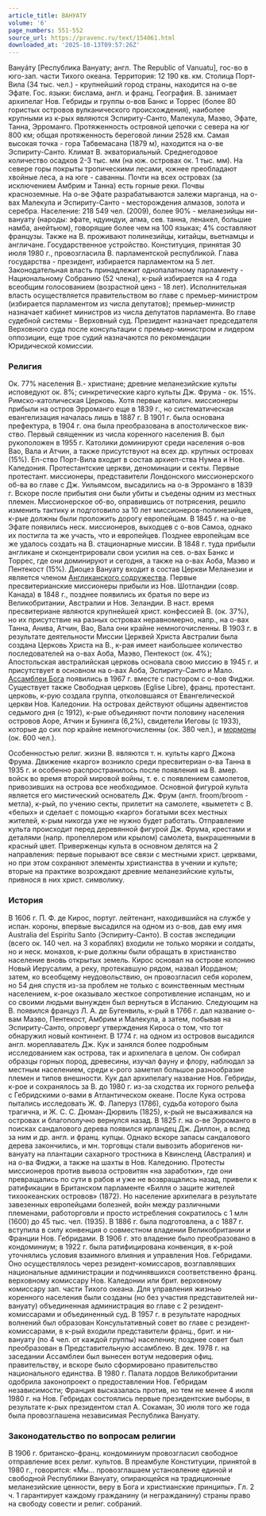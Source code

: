 ```yaml
---
article_title: ВАНУАТУ
volume: '6'
page_numbers: 551-552
source_url: https://pravenc.ru/text/154061.html
downloaded_at: '2025-10-13T09:57:26Z'
---
```


Вануáту [Республика Вануату; англ. The Republic of Vanuatu], гос-во в юго-зап. части Тихого океана. Территория: 12 190 кв. км. Столица Порт-Вила (34 тыс. чел.) - крупнейший город страны, находится на о-ве Эфате. Гос. языки: бислама, англ. и франц. География. В. занимает архипелаг Нов. Гебриды и группы о-вов Банкс и Торрес (более 80 гористых островов вулканического происхождения), наиболее крупными из к-рых являются Эспириту-Санто, Малекула, Маэво, Эфате, Танна, Эрроманго. Протяженность островной цепочки с севера на юг 800 км; общая протяженность береговой линии 2528 км. Самая высокая точка - гора Табвемасана (1879 м), находится на о-ве Эспириту-Санто. Климат В. экваториальный. Среднегодовое количество осадков 2-3 тыс. мм (на юж. островах ок. 1 тыс. мм). На севере горы покрыты тропическими лесами, южнее преобладают хвойные леса, а на юге - саванны. Почти на всех островах (за исключением Амбрим и Танна) есть горные реки. Почвы красноземные. На о-ве Эфате разрабатываются залежи марганца, на о-вах Малекула и Эспириту-Санто - месторождения алмазов, золота и серебра. Население: 218 549 чел. (2009), более 90% - меланезийцы ни-вануату (народы: эфате, ндуиндуи, апма, сев. танна, ленакел, большие намба, анейтьюм), говорящие более чем на 100 языках; 4% составляют французы. Также на В. проживают полинезийцы, китайцы, вьетнамцы и англичане. Государственное устройство. Конституция, принятая 30 июля 1980 г., провозгласила В. парламентской республикой. Глава государства - президент, избирается парламентом на 5 лет. Законодательная власть принадлежит однопалатному парламенту - Национальному Собранию (52 члена), к-рый избирается на 4 года всеобщим голосованием (возрастной ценз - 18 лет). Исполнительная власть осуществляется правительством во главе с премьер-министром (избирается парламентом из числа депутатов); премьер-министр назначает кабинет министров из числа депутатов парламента. Во главе судебной системы - Верховный суд. Президент назначает председателя Верховного суда после консультации с премьер-министром и лидером оппозиции, еще трое судий назначаются по рекомендации Юридической комиссии.

### Религия

Ок. 77% населения В.- христиане; древние меланезийские культы исповедуют ок. 8%; синкретические карго культы Дж. Фрума - ок. 15%. Римско-католическая Церковь. Хотя первые католич. миссионеры прибыли на остров Эрроманго еще в 1839 г., но систематическая евангелизация началась лишь в 1887 г. В 1901 г. была основана префектура, в 1904 г. она была преобразована в апостолическое вик-ство. Первый священник из числа коренного населения В. был рукоположен в 1955 г. Католики доминируют среди населения о-вов Вао, Вала и Атчин, а также присутствуют на всех др. крупных островах (15%). Еп-ство Порт-Вила входит в состав архиеп-ства Нумеа и Нов. Каледония. Протестантские церкви, деноминации и секты. Первые протестант. миссионеры, представители Лондонского миссионерского об-ва во главе с Дж. Уильямсом, высадились на о-в Эрроманго в 1839 г. Вскоре после прибытия они были убиты и съедены одним из местных племен. Миссионерское об-во, оправившись от потрясения, решило изменить тактику и подготовило за 10 лет миссионеров-полинезийцев, к-рые должны были проложить дорогу европейцам. В 1845 г. на о-ве Эфате появились неск. миссионеров, выходцев с о-вов Самоа, однако их постигла та же участь, что и европейцев. Позднее европейцам все же удалось создать на В. стационарные миссии. В 1848 г. туда прибыли англикане и сконцентрировали свои усилия на сев. о-вах Банкс и Торрес, где они доминируют и сегодня, а также на о-вах Аоба, Маэво и Пентекост (15%). Диоцез Вануату входит в состав Церкви Меланезии и является членом [Англиканского содружества](<https://pravenc.ru/text/Англиканского содружества.html>). Первые пресвитерианские миссионеры прибыли из Нов. Шотландии (совр. Канада) в 1848 г., позднее появились их братья по вере из Великобритании, Австралии и Нов. Зеландии. В наст. время пресвитериане являются крупнейшей христ. конфессией В. (ок. 37%), но их присутствие на разных островах неравномерно, напр., на о-вах Танна, Анива, Атчин, Вао, Вала они крайне немногочисленны. В 1903 г. в результате деятельности Миссии Церквей Христа Австралии была создана Церковь Христа на В., к-рая имеет наибольшее количество последователей на о-вах Аоба, Маэво, Пентекост (ок. 4%); Апостольская австралийская церковь основала свою миссию в 1945 г. и присутствует в основном на о-вах Аоба, Эспириту-Санто и Мало. [Ассамблеи Бога](<https://pravenc.ru/text/Ассамблеи Бога.html>) появились в 1967 г. вместе с пастором с о-вов Фиджи. Существует также Свободная церковь (Eglise Libre), франц. протестант. церковь, к-рую создала группа, отколовшаяся от Евангелической церкви Нов. Каледонии. На островах действуют общины адвентистов седьмого дня (с 1912), к-рые объединяют почти половину населения островов Аоре, Атчин и Бунинга (6,2%), свидетели Иеговы (с 1933), которые до сих пор крайне немногочисленны (ок. 380 чел.), и [мормоны](https://pravenc.ru/text/мормоны.html) (ок. 600 чел.).

Особенностью религ. жизни В. являются т. н. культы карго Джона Фрума. Движение «карго» возникло среди пресвитериан о-ва Танна в 1935 г. и особенно распространилось после появления на В. амер. войск во время второй мировой войны, т. е. с появлением самолетов, привозивших на острова все необходимое. Основной фигурой культа является его мистический основатель Дж. Фрум (англ. froom/broom - метла), к-рый, по учению секты, прилетит на самолете, «выметет» с В. «белых» и сделает с помощью «карго» богатыми всех местных жителей, к-рым никогда уже не нужно будет работать. Отправление культа происходит перед деревянной фигурой Дж. Фрума, крестами и деталями (напр. пропеллером или крылом) самолета, выкрашенными в красный цвет. Приверженцы культа в основном делятся на 2 направления: первые порывают все связи с местными христ. церквами, но при этом сохраняют элементы христианства в учении и культе; вторые на практике возрождают древние меланезийские культы, привнося в них христ. символику.

### История

В 1606 г. П. Ф. де Кирос, португ. лейтенант, находившийся на службе у испан. короны, впервые высадился на одном из о-вов, дав ему имя Australia del Espiritu Santo (Эспириту-Санто). В состав экспедиции (всего ок. 140 чел. на 3 кораблях) входили не только моряки и солдаты, но и неск. монахов, к-рые должны были обращать в христианство население вновь открытых земель. Кирос основал на острове колонию Новый Иерусалим, а реку, протекавшую рядом, назвал Иорданом; затем, ко всеобщему неудовольствию, он провозгласил себя королем, но 54 дня спустя из-за проблем не только с воинственным местным населением, к-рое оказывало жесткое сопротивление испанцам, но и со своими людьми вынужден был вернуться в Испанию. Следующим на В. появился француз Л. А. де Бугенвиль, к-рый в 1766 г. дал название о-вам Маэво, Пентекост, Амбрим и Малекула, а затем, побывав на Эспириту-Санто, опроверг утверждения Кироса о том, что тот обнаружил новый континент. В 1774 г. на одном из островов высадился англ. мореплаватель Дж. Кук и занялся более подробным исследованием как острова, так и архипелага в целом. Он собирал образцы горных пород, древесины, изучал фауну и флору, наблюдал за местным населением, среди к-рого заметил большое разнообразие племен и типов внешности. Кук дал архипелагу название Нов. Гебриды, к-рое и сохранялось за В. до 1980 г. из-за сходства их горного рельефа с Гебридскими о-вами в Атлантическом океане. После Кука острова пытались исследовать Ж. Ф. Лаперуз (1786), судьба которого была трагична, и Ж. С. С. Дюман-Дюрвиль (1825), к-рый не высаживался на островах и благополучно вернулся назад. В 1825 г. на о-ве Эрроманго в поисках сандалового дерева появился ирландец Дж. Диллон, а вслед за ним и др. англ. и франц. купцы. Однако вскоре запасы сандалового дерева закончились, и мн. торговцы стали вывозить аборигенов ни-вануату на плантации сахарного тростника в Квинсленд (Австралия) и на о-ва Фиджи, а также на шахты в Нов. Каледонию. Протесты миссионеров против вывоза островитян «на заработки», где они превращались по сути в рабов и уже не возвращались назад, привели к ратификации в Британском парламенте «Билля о защите жителей тихоокеанских островов» (1872). Но население архипелага в результате завезенных европейцами болезней, войн между различными племенами, работорговли и просто истребления сократилось с 1 млн (1600) до 45 тыс. чел. (1935). В 1886 г. была подготовлена, а с 1887 г. вступила в силу конвенция о совместном владении Великобритании и Франции Нов. Гебридами. В 1906 г. это владение было преобразовано в кондоминиум; в 1922 г. была ратифицирована конвенция, в к-рой уточнялись условия взаимного влияния и управления Нов. Гебридами. Оно осуществлялось через резидент-комиссаров, возглавлявших национальные администрации и подчинявшихся соответственно франц. верховному комиссару Нов. Каледонии или брит. верховному комиссару зап. части Тихого океана. Для управления жизнью коренного населения были созданы (но без участия представителей ни-вануату) объединенная администрация во главе с 2 резидент-комиссарами и объединенный суд. В 1957 г. в результате народных волнений был образован Консультативный совет во главе с резидент-комиссарами, в к-рый входили представители франц., брит. и ни-вануату (по 4 чел. от каждой группы) населения; позднее совет был преобразован в Представительную ассамблею. В дек. 1978 г. на заседании Ассамблеи был вынесен вотум недоверия офиц. правительству, и вскоре было сформировано правительство национального единства. В 1980 г. Палата лордов Великобритании одобрила законопроект о предоставлении Нов. Гебридам независимости; Франция высказалась против, но тем не менее 4 июля 1980 г. на Нов. Гебридах состоялись первые президентские выборы, в результате к-рых президентом стал А. Сокаман, 30 июля того же года была провозглашена независимая Республика Вануату.

### Законодательство по вопросам религии

В 1906 г. британско-франц. кондоминиум провозгласил свободное отправление всех религ. культов. В преамбуле Конституции, принятой в 1980 г., говорится: «Мы... провозглашаем установление единой и свободной Республики Вануату, опирающейся на традиционные меланезийские ценности, веру в Бога и христианские принципы». Гл. 2 ч. 1 гарантирует каждому гражданину (и негражданину) страны право на свободу совести и религ. собраний.
